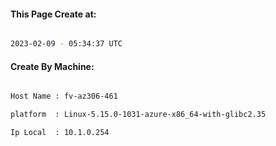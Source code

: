 
   
#### This Page Create at:

```bash

2023-02-09 - 05:34:37 UTC

```

#### Create By Machine:

```bash

Host Name : fv-az306-461

platform  : Linux-5.15.0-1031-azure-x86_64-with-glibc2.35

Ip Local  : 10.1.0.254

```

